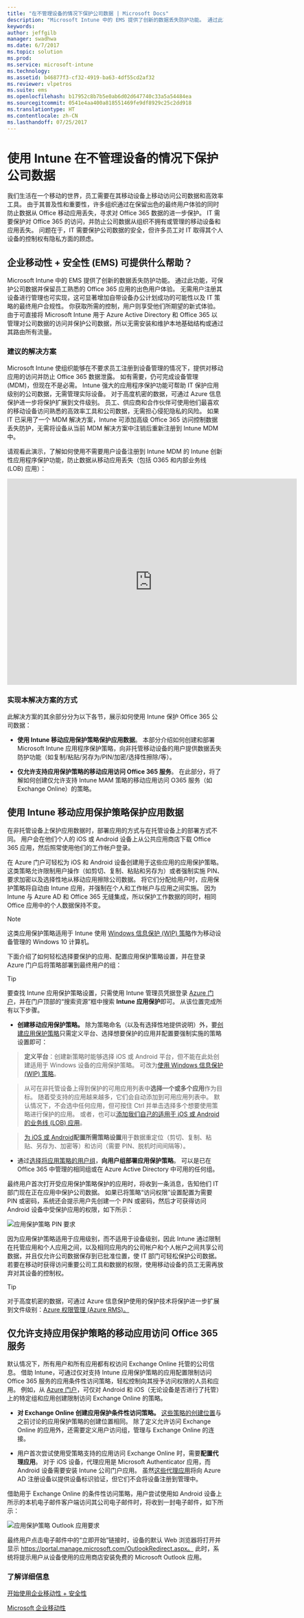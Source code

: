 ```yaml
---
title: "在不管理设备的情况下保护公司数据 | Microsoft Docs"
description: "Microsoft Intune 中的 EMS 提供了创新的数据丢失防护功能。 通过此功能，可保护公司数据并保留员工熟悉的 Office 365 应用的出色用户体验，而无需管理其设备。"
keywords: 
author: jeffgilb
manager: swadhwa
ms.date: 6/7/2017
ms.topic: solution
ms.prod: 
ms.service: microsoft-intune
ms.technology: 
ms.assetid: b46877f3-cf32-4919-ba63-4df55cd2af32
ms.reviewer: vlpetros
ms.suite: ems
ms.openlocfilehash: b17952c8b7b5e0ab6d02d647740c33a5a54484ea
ms.sourcegitcommit: 0541e4aa400a818551469fe9df8929c25c2dd918
ms.translationtype: HT
ms.contentlocale: zh-CN
ms.lasthandoff: 07/25/2017
---
```

# <a name="protect-company-data-without-managing-devices-with-intune"></a>使用 Intune 在不管理设备的情况下保护公司数据
我们生活在一个移动的世界，员工需要在其移动设备上移动访问公司数据和高效率工具。 由于其普及性和重要性，许多组织通过在保留出色的最终用户体验的同时防止数据从 Office 移动应用丢失，寻求对 Office 365 数据的进一步保护。 IT 需要保护对 Office 365 的访问，并防止公司数据从组织不拥有或管理的移动设备和应用丢失。 问题在于，IT 需要保护公司数据的安全，但许多员工对 IT 取得其个人设备的控制权有隐私方面的顾虑。

## <a name="how-can-enterprise-mobility--security-ems-help-you"></a>企业移动性 + 安全性 (EMS) 可提供什么帮助？

Microsoft Intune 中的 EMS 提供了创新的数据丢失防护功能。 通过此功能，可保护公司数据并保留员工熟悉的 Office 365 应用的出色用户体验。 无需用户注册其设备进行管理也可实现，这可显著增加自带设备办公计划成功的可能性以及 IT 策略的最终用户合规性。 你获取所需的控制，用户则享受他们所期望的新式体验。  由于可直接将 Microsoft Intune 用于 Azure Active Directory 和 Office 365 以管理对公司数据的访问并保护公司数据，所以无需安装和维护本地基础结构或通过其路由所有流量。

### <a name="recommended-solution"></a>建议的解决方案

Microsoft Intune 使组织能够在不要求员工注册到设备管理的情况下，提供对移动应用的访问并防止 Office 365 数据泄露。 如有需要，仍可完成设备管理 (MDM)，但现在不是必需。 Intune 强大的应用程序保护功能可帮助 IT 保护应用级别的公司数据，无需管理实际设备。 对于高度机密的数据，可通过 Azure 信息保护进一步将保护扩展到文件级别。 员工、供应商和合作伙伴可使用他们最喜欢的移动设备访问熟悉的高效率工具和公司数据，无需担心侵犯隐私的风险。 如果 IT 已采用了一个 MDM 解决方案，Intune 可添加高级 Office 365 访问控制数据丢失防护，无需将设备从当前 MDM 解决方案中注销后重新注册到 Intune MDM 中。

请观看此演示，了解如何使用不需要用户设备注册到 Intune MDM 的 Intune 创新性应用程序保护功能，防止数据从移动应用丢失（包括 O365 和内部业务线 (LOB) 应用）：

<iframe width="675" height="480"  src="https://www.youtube.com/embed/BcwgKmsAy18?list=TLGGQ9qBhVYxOZIxMzEyMjAxNg" frameborder="0" allowfullscreen></iframe>

### <a name="how-to-implement-this-solution"></a>实现本解决方案的方式

此解决方案的其余部分分为以下各节，展示如何使用 Intune 保护 Office 365 公司数据：

- **使用 Intune 移动应用保护策略保护应用数据**。 本部分介绍如何创建和部署 Microsoft Intune 应用程序保护策略，向非托管移动设备的用户提供数据丢失防护功能（如复制/粘贴/另存为/PIN/加密/选择性擦除/等）。

- **仅允许支持应用保护策略的移动应用访问 Office 365 服务**。 在此部分，将了解如何创建仅允许支持 Intune MAM 策略的移动应用访问 O365 服务（如 Exchange Online）的策略。

## <a name="protect-app-data-with-intune-mobile-app-protection-policies"></a>使用 Intune 移动应用保护策略保护应用数据

在非托管设备上保护应用数据时，部署应用的方式与在托管设备上的部署方式不同。 用户会在他们个人的 iOS 或 Android 设备上从公共应用商店下载 Office 365 应用，然后照常使用他们的工作帐户登录。

在 Azure 门户可轻松为 iOS 和 Android 设备创建用于这些应用的应用保护策略。 这类策略允许限制用户操作（如剪切、复制、粘贴和另存为）或者强制实施 PIN、要求加密以及选择性地从移动应用擦除公司数据。 将它们分配给用户时，应用保护策略将自动由 Intune 应用，并强制在个人和工作帐户与应用之间实施。 因为 Intune 与 Azure AD 和 Office 365 无缝集成，所以保护工作数据的同时，相同 Office 应用中的个人数据保持不变。

>[!NOTE]
>这类应用保护策略适用于 Intune 使用 [Windows 信息保护 (WIP) 策略](https://technet.microsoft.com/itpro/windows/keep-secure/create-wip-policy-using-intune)作为移动设备管理的 Windows 10 计算机。

下面介绍了如何轻松选择要保护的应用、配置应用保护策略设置，并在登录 Azure 门户后将策略部署到最终用户的组：

>[!TIP]
>要查找 Intune 应用保护策略设置，只需使用 Intune 管理员凭据登录 [Azure 门户](https://portal.azure.com)，并在门户顶部的“搜索资源”框中搜索 **Intune 应用保护**即可。 从该位置完成所有以下步骤。

-   **创建移动应用保护策略。** 除为策略命名（以及有选择性地提供说明）外，要[创建应用保护策略](https://docs.microsoft.com/intune-azure/manage-apps/app-protection-policies#create-an-app-protection-policy)只需定义平台、选择想要保护的应用并配置要强制实施的策略设置即可：

> **定义平台**：创建新策略时能够选择 iOS 或 Android 平台，但不能在此处创建适用于 Windows 设备的应用保护策略。 可改为[使用 Windows 信息保护 (WIP) 策略](https://technet.microsoft.com/itpro/windows/keep-secure/create-wip-policy-using-intune)。

> 从可在非托管设备上得到保护的可用应用列表中**选择一个或多个应用**作为目标。 随着受支持的应用越来越多，它们会自动添加到可用应用列表中。 默认情况下，不会选中任何应用，但可按住 Ctrl 并单击选择多个想要使用策略进行保护的应用。 或者，也可以[添加我们自己的适用于 iOS 或 Android 的业务线 (LOB) 应用](https://docs.microsoft.com/intune/deploy-use/protect-line-of-business-apps-and-data-on-devices-not-enrolled-in-microsoft-intune)。

> [为 iOS 或 Android](https://docs.microsoft.com/en-us/intune-azure/manage-apps/app-protection-policies#policy-settings)**配置所需策略设置**用于数据重定位（剪切、复制、粘贴、另存为、加密等）和访问（需要 PIN、脱机时间间隔等）。

- 通过[选择将应用策略的用户组](https://docs.microsoft.com/intune-azure/manage-apps/app-protection-policies#deploy-a-policy-to-users)，**向用户组部署应用保护策略**。 可以是已在 Office 365 中管理的相同组或在 Azure Active Directory 中可用的任何组。

最终用户首次打开受应用保护策略保护的应用时，将收到一条消息，告知他们 IT 部门现在正在应用中保护公司数据。 如果已将策略“访问权限”设置配置为需要 PIN 或密码，系统还会提示用户先创建一个 PIN 或密码，然后才可获得访问 Android 设备中受保护应用的权限，如下所示：

![应用保护策略 PIN 要求](..\Solutions\media\protect-company-data-without-managing-devices\protect-company-data-without-managing-devices-fig1.png)

因为应用保护策略适用于应用级别，而不适用于设备级别，因此 Intune 通过限制在托管应用和个人应用之间，以及相同应用内的公司帐户和个人帐户之间共享公司数据，并且仅允许公司数据保存到已批准位置，使 IT 部门可轻松保护公司数据。 若要在移动时获得访问重要公司工具和数据的权限，使用移动设备的员工无需再放弃对其设备的控制权。

>[!TIP]
>对于高度机密的数据，可通过 Azure 信息保护使用的保护技术将保护进一步扩展到文件级别：[Azure 权限管理 (Azure RMS)。](https://docs.microsoft.com/information-protection/understand-explore/what-is-azure-rms)

## <a name="allow-only-mobile-apps-that-support-app-protection-policies-to-access-office-365-services"></a>仅允许支持应用保护策略的移动应用访问 Office 365 服务
默认情况下，所有用户和所有应用都有权访问 Exchange Online 托管的公司信息。 借助 Intune，可通过仅对支持 Intune 应用保护策略的应用配置限制访问 Office 365 服务的应用条件性访问策略，轻松控制向其授予访问权限的人员和应用。 例如，从 [Azure 门户](https://portal.azure.com)，可仅对 Android 和 iOS（无论设备是否进行了托管）上的特定组和应用创建限制访问 Exchange Online 的策略。

- **对 Exchange Online 创建应用保护条件性访问策略。** [这些策略的创建位置](https://docs.microsoft.com/intune/deploy-use/mam-ca-for-exchange-online)与之前讨论的应用保护策略的创建位置相同。 除了定义允许访问 Exchange Online 的应用外，还需要定义用户访问组，管理与 Exchange Online 的连接。

- 用户首次尝试使用受策略支持的应用访问 Exchange Online 时，需要**配置代理应用**。 对于 iOS 设备，代理应用是 Microsoft Authenticator 应用，而 Android 设备需要安装 Intune 公司门户应用。 虽然[这些代理应用](https://docs.microsoft.com/intune/deploy-use/use-apps-with-mam-ca)将向 Azure AD 注册设备以提供设备标识验证，但它们不会将设备注册到管理中。

借助用于 Exchange Online 的条件性访问策略，用户尝试使用如 Android 设备上所示的本机电子邮件客户端访问其公司电子邮件时，将收到一封电子邮件，如下所示：

![应用保护策略 Outlook 应用要求](..\Solutions\media\protect-company-data-without-managing-devices\protect-company-data-without-managing-devices-fig2.png)

最终用户点击电子邮件中的“立即开始”链接时，设备的默认 Web 浏览器将打开并显示 https://portal.manage.microsoft.com/OutlookRedirect.aspx。 此时，系统将提示用户从设备使用的应用商店安装免费的 Microsoft Outlook 应用。

### <a name="learn-more"></a>了解详细信息

[开始使用企业移动性 + 安全性](https://docs.microsoft.com/enterprise-mobility/solutions/ems-get-started)

[Microsoft 企业移动性](https://www.microsoft.com/en-us/cloud-platform/enterprise-mobility)
